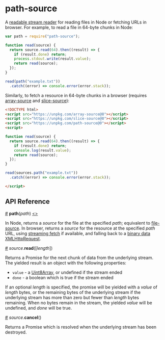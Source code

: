 # path-source

A [readable stream reader](https://streams.spec.whatwg.org/#readable-stream-reader) for reading files in Node or fetching URLs in browser. For example, to read a file in 64-byte chunks in Node:

```js
var path = require("path-source");

function read(source) {
  return source.read(64).then((result) => {
    if (result.done) return;
    process.stdout.write(result.value);
    return read(source);
  });
}

read(path("example.txt"))
  .catch((error) => console.error(error.stack));
```

Similarly, to fetch a resource in 64-byte chunks in a browser (requires [array-source](https://github.com/mbostock/array-source) and [slice-source](https://github.com/mbostock/slice-source)):

```html
<!DOCTYPE html>
<script src="https://unpkg.com/array-source@0"></script>
<script src="https://unpkg.com/slice-source@0"></script>
<script src="https://unpkg.com/path-source@0"></script>
<script>

function read(source) {
  return source.read(64).then((result) => {
    if (result.done) return;
    console.log(result.value);
    return read(source);
  });
}

read(sources.path("example.txt"))
  .catch((error) => console.error(error.stack));

</script>
```

## API Reference

<a name="path" href="#path">#</a> <b>path</b>(<i>path</i>) [<>](https://github.com/mbostock/path-source/blob/master/index.js "Source")

In Node, returns a *source* for the file at the specified *path*; equivalent to [file-source](https://github.com/mbostock/file-source). In browser, returns a *source* for the resource at the specified *path* URL, using [streaming fetch](https://www.chromestatus.com/feature/5804334163951616) if available, and falling back to a [binary data](https://developer.mozilla.org/en-US/docs/Web/API/XMLHttpRequest/Sending_and_Receiving_Binary_Data) [XMLHttpRequest](https://developer.mozilla.org/en-US/docs/Web/API/XMLHttpRequest).

<a name="source_read" href="#source_read">#</a> <i>source</i>.<b>read</b>([<i>length</i>])

Returns a Promise for the next chunk of data from the underlying stream. The yielded result is an object with the following properties:

* `value` - a [Uint8Array](https://developer.mozilla.org/en-US/docs/Web/JavaScript/Reference/Global_Objects/Uint8Array), or undefined if the stream ended
* `done` - a boolean which is true if the stream ended

If an optional *length* is specified, the promise will be yielded with a *value* of *length* bytes, or the remaining bytes of the underlying stream if the underlying stream has more than zero but fewer than *length* bytes remaining. When no bytes remain in the stream, the yielded *value* will be undefined, and *done* will be true.

<a name="source_cancel" href="#source_cancel">#</a> <i>source</i>.<b>cancel</b>()

Returns a Promise which is resolved when the underlying stream has been destroyed.
